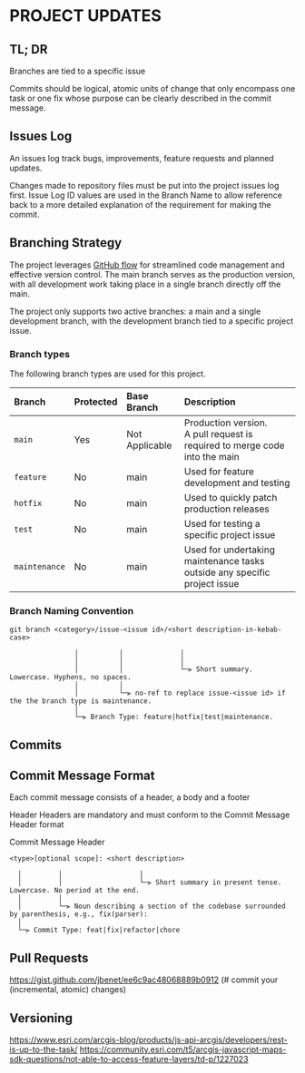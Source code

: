 # PROJECT UPDATES

## TL; DR

Branches are tied to a specific issue

Commits should be logical, atomic units of change that only encompass one task or one fix whose purpose can be clearly described in the commit message. 

## Issues Log
An issues log track bugs, improvements, feature requests and planned updates. 

Changes made to repository files must be put into the project issues log first. Issue Log ID values are used in the Branch Name to allow reference back to a more detailed explanation of the requirement for making the commit. 

## Branching Strategy

The project leverages [GitHub flow](https://docs.github.com/en/get-started/quickstart/github-flow) for streamlined code management and effective version control. The main branch serves as the production version, with all development work taking place in a single branch directly off the main. 

The project only supports two active branches: a main and a single development branch, with the development branch tied to a specific project issue.

### Branch types

The following branch types are used for this project.

| Branch            | Protected | Base Branch    | Description                                                                    |
|:------------------|:----------|:---------------|:-------------------------------------------------------------------------------|
| ```main```        | Yes       | Not Applicable | Production version.<br> A pull request is required to merge code into the main |
| ```feature```     | No        | main           | Used for feature development and testing                                       |
| ```hotfix```      | No        | main           | Used to quickly patch production releases                                      |
| ```test```        | No        | main           | Used for testing a specific project issue                                      |
| ```maintenance``` | No        | main           | Used for undertaking maintenance tasks outside any specific project issue      |


### Branch Naming Convention
```
git branch <category>/issue-<issue id>/<short description-in-kebab-case>

                │          │              │
                │          │              │
                │          │              └─⫸ Short summary. Lowercase. Hyphens, no spaces.
                │          │ 
                │          └─⫸ no-ref to replace issue-<issue id> if the the branch type is maintenance. 
                │
                └─⫸ Branch Type: feature|hotfix|test|maintenance.
```

## Commits


## Commit Message Format

Each commit message consists of a header, a body and a footer 

Header
Headers are mandatory and must conform to the Commit Message Header format


Commit Message Header
```
<type>[optional scope]: <short description>

  │         │                   │
  │         │                   └─⫸ Short summary in present tense. Lowercase. No period at the end.
  │         │
  │         └─⫸ Noun describing a section of the codebase surrounded by parenthesis, e.g., fix(parser):
  │
  └─⫸ Commit Type: feat|fix|refactor|chore
```




## Pull Requests








https://gist.github.com/jbenet/ee6c9ac48068889b0912 (# commit your (incremental, atomic) changes)





## Versioning


https://www.esri.com/arcgis-blog/products/js-api-arcgis/developers/rest-is-up-to-the-task/
https://community.esri.com/t5/arcgis-javascript-maps-sdk-questions/not-able-to-access-feature-layers/td-p/1227023




